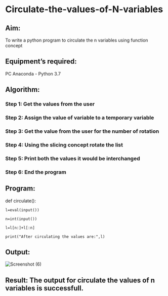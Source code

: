 # Circulate-the-values-of-N-variables
## Aim:
To write a python program to circulate the n variables using function concept
## Equipment’s required:
PC
Anaconda - Python 3.7
## Algorithm: 
### Step 1: Get the values from the user
### Step 2: Assign the value of variable to a temporary variable
### Step 3: Get the value from the user for the number of rotation
### Step 4: Using the slicing concept rotate the list
### Step 5: Print both the values it would be interchanged
### Step 6: End the program
## Program:
  
  def circulate():
    
    l=eval(input())
    
    n=int(input())
    
    l=l[n:]+l[:n]
    
    print("After circulating the values are:",l)

## Output:
  ![Screenshot (6)](https://github.com/anushanirudh/Circulate-the-values-of-N-variables/assets/151725737/6fd6051f-f629-441a-824c-d80d2385ccb3)
 

## Result: The output for circulate the values of n variables is successfull.
